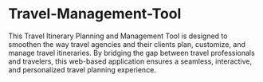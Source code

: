 # Travel-Management-Tool
This Travel Itinerary Planning and Management Tool is designed to smoothen the way travel agencies and their clients plan, customize, and manage travel itineraries. By bridging the gap between travel professionals and travelers, this web-based application ensures a seamless, interactive, and personalized travel planning experience.
